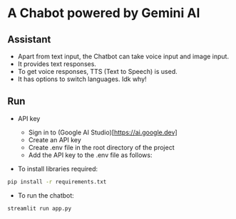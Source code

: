 # A Chabot powered by Gemini AI

## Assistant

- Apart from text input, the Chatbot can take voice input and image input.
- It provides text responses.
- To get voice responses, TTS (Text to Speech) is used.
- It has options to switch languages. Idk why!

## Run

- API key

  - Sign in to (Google AI Studio)[https://ai.google.dev]
  - Create an API key
  - Create .env file in the root directory of the project
  - Add the API key to the .env file as follows:

- To install libraries required:

```bash
pip install -r requirements.txt
```

- To run the chatbot:

```bash
streamlit run app.py
```

